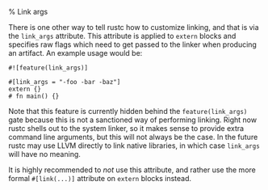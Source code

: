 % Link args

There is one other way to tell rustc how to customize linking, and that is via
the `link_args` attribute. This attribute is applied to `extern` blocks and
specifies raw flags which need to get passed to the linker when producing an
artifact. An example usage would be:

``` no_run
#![feature(link_args)]

#[link_args = "-foo -bar -baz"]
extern {}
# fn main() {}
```

Note that this feature is currently hidden behind the `feature(link_args)` gate
because this is not a sanctioned way of performing linking. Right now rustc
shells out to the system linker, so it makes sense to provide extra command line
arguments, but this will not always be the case. In the future rustc may use
LLVM directly to link native libraries, in which case `link_args` will have no
meaning.

It is highly recommended to *not* use this attribute, and rather use the more
formal `#[link(...)]` attribute on `extern` blocks instead.

